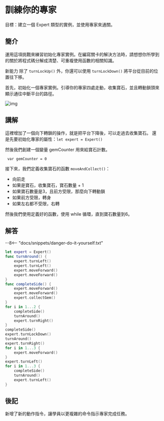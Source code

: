 # 訓練你的專家

目標：建立一個 Expert 類型的實例，並使用專家來通關。

## 簡介

運用這項挑戰來練習初始化專家實例。在編寫關卡的解決方法時，請想想你所學到的關於將程式碼分解成清楚、可重複使用函數的相關知識。

新能力
除了 `turnLockUp()` 外，你還可以使用 `turnLockDown()` 將平台從目前的位置往下移。

首先，初始化一個專家實例。引導你的專家四處走動，收集寶石，並且轉動鎖頭來顯示通往中斷平台的路徑。


![img](https://imagedelivery.net/cdkaXPuFls5qlrh3GM4hfA/0a2006a7-2964-4b91-c5b1-e0595cebc900/public)

## 講解

這裡增加了一個向下轉鎖的操作，就是把平台下降後，可以走過去收集寶石。
還是先要初始化專家的屬性：`let expert = Expert()`

然後我們創建一個變量 gemCounter 用來給寶石計數。

` var gemCounter = 0`

接下來，我們定義收集寶石的函數 `moveAndCollect()`：

* 向前走
* 如果是寶石，收集寶石，寶石數量 + 1
* 如果寶石數量是3，且前方受限，那麼向下轉動鎖
* 如果前方受限，轉身
* 如果左右都不受限，右轉

然後我們使用定義好的函數，使用 while 循環，直到寶石數量到6。

## 解答

--8<-- "docs/snippets/danger-do-it-yourself.txt"

```swift linenums="1"
let expert = Expert()
func turnAround() {
    expert.turnLeft()
    expert.turnLeft()
    expert.moveForward()
    expert.moveForward()
}
func completeSide() {
    expert.moveForward()
    expert.moveForward()
    expert.collectGem()
}
for i in 1...2 {
    completeSide()
    turnAround()
    expert.turnRight()
}
completeSide()
expert.turnLockDown()
turnAround()
expert.turnRight()
for i in 1...3 {
    expert.moveForward()
}
expert.turnLeft()
for i in 1...3 {
    completeSide()
    turnAround()
    expert.turnLeft()
}
```

## 後記

新增了新的動作指令，讓學員以更複雜的命令指示專家完成任務。
